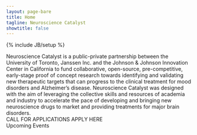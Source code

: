 ```yaml
---
layout: page-bare
title: Home
tagline: Neuroscience Catalyst
showtitle: false
---
```

{% include JB/setup %}


<div class="row">
  <div class="content col-sm-8">
    Neuroscience Catalyst is a public-private partnership between the University of Toronto, Janssen Inc. and the Johnson & Johnson Innovation Center in California to fund collaborative, open-source, pre-competitive, early-stage proof of concept research towards identifying and validating new therapeutic targets that can progress to the clinical treatment for mood disorders and Alzheimer’s disease.  Neuroscience Catalyst was designed with the aim of leveraging the collective skills and resources of academia and industry to accelerate the pace of developing and bringing new neuroscience drugs to market and providing treatments for major brain disorders.
  </div>
  <div class="sidebar col-sm-4">
    <div class="block">CALL FOR APPLICATIONS
APPLY HERE</div>
	<div class="block">Upcoming Events</div>
  </div>
</div>
